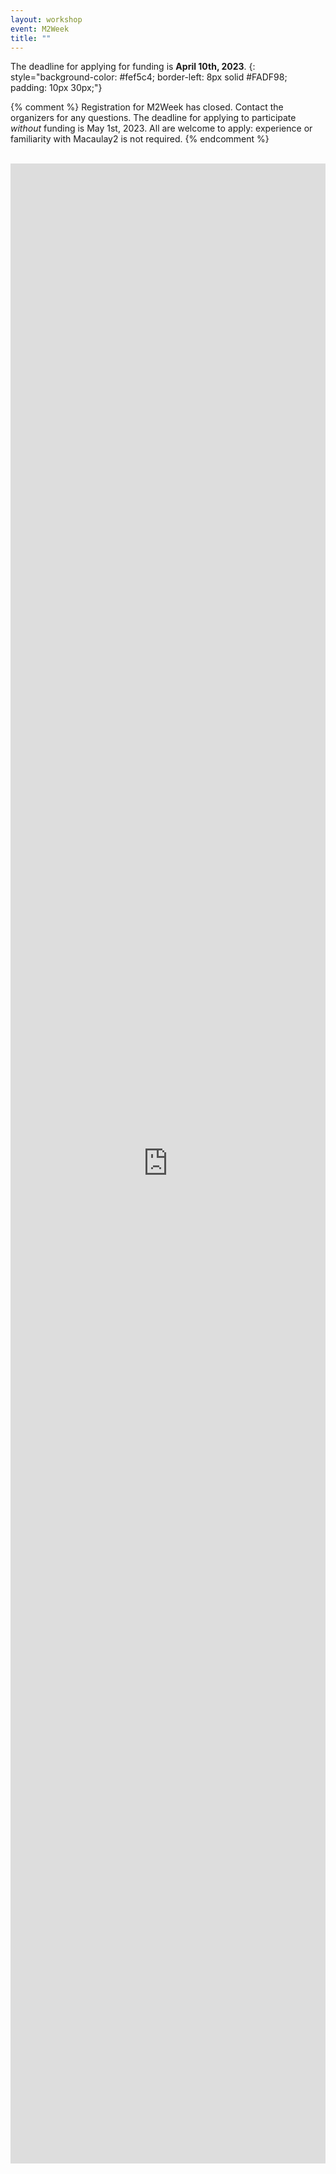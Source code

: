 ```yaml
---
layout: workshop
event: M2Week
title: ""
---
```


The deadline for applying for funding is **April 10th, 2023**.
{: style="background-color: #fef5c4; border-left: 8px solid #FADF98; padding: 10px 30px;"}

{% comment %}
Registration for M2Week has closed. Contact the organizers for any questions.
The deadline for applying to participate *without* funding is May 1st, 2023.
All are welcome to apply: experience or familiarity with Macaulay2 is not required.
{% endcomment %}

<br />

<iframe src="https://docs.google.com/forms/d/e/1FAIpQLSeHbr4mgGu-uBoDIEK_20X3g_OQMGQckGA5wZT0fV-VpymWQg/viewform?embedded=true" width="100%" height="3200" frameborder="0" marginheight="0" marginwidth="0">
  <div style="padding: 0.1in 0; width: 100%; text-align: center;">
    <li class="flipper">
      <a href="https://forms.gle/Ujck8YCb7VcsUhPX8" class="flipper">Apply by April 10th!</a>
    </li>
  </div>
</iframe>
